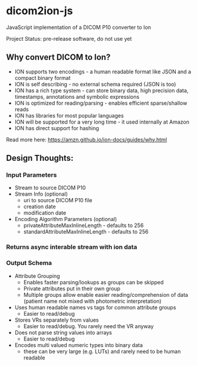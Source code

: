 # dicom2ion-js
JavaScript implementation of a DICOM P10 converter to Ion

Project Status: pre-release software, do not use yet

## Why convert DICOM to Ion?
- ION supports two encodings - a human readable format like JSON and a compact binary format
- ION is self describing - no external schema required (JSON is too)
- ION has a rich type system - can store binary data, high precision data, timestamps, annotations and symbolic expressions
- ION is optimized for reading/parsing - enables efficient sparse/shallow reads
- ION has libraries for most popular languages 
- ION will be supported for a very long time - it used internally at Amazon
- ION has direct support for hashing

Read more here:
https://amzn.github.io/ion-docs/guides/why.html

## Design Thoughts:

### Input Parameters
- Stream to source DICOM P10
- Stream Info (optional)
  - uri to source DICOM P10 file
  - creation date
  - modification date
- Encoding Algorithm Parameters (optional)
  - privateAttributeMaxInlineLength - defaults to 256
  - standardAttributeMaxInlineLength - defaults to 256

### Returns async interable stream with ion data

### Output Schema
- Attribute Grouping
  - Enables faster parsing/lookups as groups can be skipped
  - Private attributes put in their own group
  - Multiple groups allow enable easier reading/comprehension of data (patient name not mixed with photometric interpretation)
- Uses human readable names vs tags for common attribute groups
  - Easier to read/debug
- Stores VRs separately from values
  - Easier to read/debug.  You rarely need the VR anyway
- Does not parse string values into arrays
  - Easier to read/debug
- Encodes multi valued numeric types into binary data
  - these can be very large (e.g. LUTs) and rarely need to be human readable
